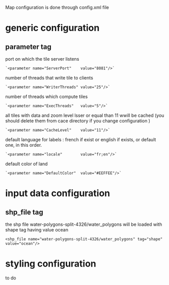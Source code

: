 Map configuration is done through config.xml file
# generic configuration
## parameter tag

port on which the tile server listens

    `<parameter name="ServerPort"    value="8081"/>`

number of threads that write tile to clients

    `<parameter name="WriterThreads" value="25"/>`

number of threads which compute tiles

    `<parameter name="ExecThreads"   value="5"/>`

all tiles with data and zoom level lsser or equal than 11 wwill be cached (you should delete them from cace directory if you change configuration )

    `<parameter name="CacheLevel"    value="11"/>`

default language for labels : french if exist or english if exists, or default one, in this order.

    `<parameter name="locale"        value="fr;en"/>`
    
default color of land    

    `<parameter name="DefaultColor"  value="#EEFFEE"/>`

# input data configuration    
## shp_file tag
the shp file water-polygons-split-4326/water_polygons will be loaded with shape tag having value ocean

    <shp_file name="water-polygons-split-4326/water_polygons" tag="shape" value="ocean"/>

# styling configuration
to do
